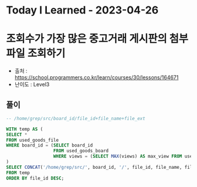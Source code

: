 # Today I Learned - 2023-04-26

# 조회수가 가장 많은 중고거래 게시판의 첨부파일 조회하기
- 출처 : https://school.programmers.co.kr/learn/courses/30/lessons/164671
- 난이도 : Level3

## 풀이
```sql
-- /home/grep/src/board_id/file_id+file_name+file_ext

WITH temp AS (
SELECT * 
FROM used_goods_file
WHERE board_id = (SELECT board_id
                  FROM used_goods_board
                  WHERE views = (SELECT MAX(views) AS max_view FROM used_goods_board))
)
SELECT CONCAT('/home/grep/src/', board_id, '/', file_id, file_name, file_ext) AS file_path
FROM temp
ORDER BY file_id DESC;
```
